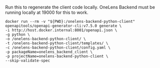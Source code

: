 Run this to regenerate the client code locally. OneLens Backend must be running locally at 19000 for this to work.

```
docker run --rm -v "${PWD}:/onelens-backend-python-client" openapitools/openapi-generator-cli:v7.5.0 generate \
-i http://host.docker.internal:8001/openapi.json \
-g python \
-o /onelens-backend-python-client/ \
-t /onelens-backend-python-client/templates/ \
-c /onelens-backend-python-client/config.yaml \
-p packageName=onelens_backend_client \
-p projectName=onelens-backend-python-client \
--skip-validate-spec
```